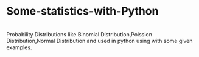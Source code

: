 # Some-statistics-with-Python 
<br />
Probability Distributions like Binomial Distribution,Poission Distribution,Normal Distribution and used in python using with some given examples.
